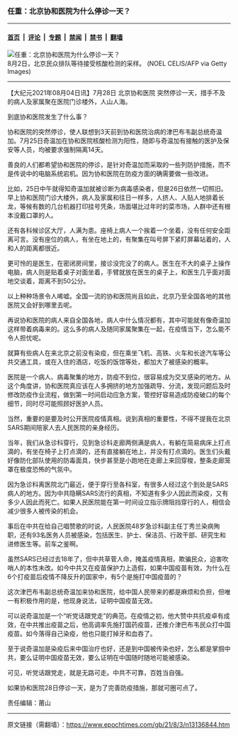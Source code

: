 ### 任重：北京协和医院为什么停诊一天？

---

#### [首页](../../../..?n13136844) &nbsp;|&nbsp; [评论](../../../../../epoch-comment?n13136844) &nbsp;|&nbsp; [专题](../../../../../epoch-special?n13136844) &nbsp;|&nbsp; [禁闻](../../../../../epoch-news?n13136844) &nbsp;|&nbsp; [禁书](../../../../../books?n13136844) &nbsp;|&nbsp; [翻墙](https://github.com/gfw-breaker/nogfw/blob/master/README.md?n13136844)


<div><img alt="任重：北京协和医院为什么停诊一天？" class="attachment-djy_600_400 size-djy_600_400 wp-post-image" src="https://i.epochtimes.com/assets/uploads/2021/08/id13135716-GettyImages-1234392349-600x400.jpg"/>
<div class="caption">
 8月2日，北京民众排队等待接受核酸检测的采样。 (NOEL CELIS/AFP via Getty Images)
</div></div><hr/><div class="post_content" id="artbody" itemprop="articleBody">
 <!-- article content begin -->
 <p>
  【大纪元2021年08月04日讯】7月28日
  <ok href="https://www.epochtimes.com/gb/tag/%E5%8C%97%E4%BA%AC%E5%8D%8F%E5%92%8C%E5%8C%BB%E9%99%A2.html">
   北京协和医院
  </ok>
  突然停诊一天，措手不及的病人及家属聚在医院门诊楼外，人山人海。
 </p>
 <p>
  到底协和医院发生了什么事？
 </p>
 <p>
  协和医院的突然停诊，使人联想到3天前到协和医院治病的津巴布韦副总统奇温加。7月25日奇温加在协和医院核酸检测为阳性，随即与奇温加有接触的医护及保安等人员，均被要求强制隔离14天。
 </p>
 <p>
  善良的人们都希望协和医院的停诊，是针对奇温加而采取的一些列防护措施，而不是传说中的电脑系统宕机。因为协和医院在防疫方面的确需要做一些改进。
 </p>
 <p>
  比如，25日中午就得知奇温加就被诊断为病毒感染者，但是26日依然一切照旧。早上协和医院门诊大楼外，病人及家属和往日一样多，人挤人、人贴人地排着长龙，等候有数的几台机器打印挂号凭条，场面堪比过年时的菜市场，人群中还有根本没戴口罩的人。
 </p>
 <p>
  还有各科候诊区大厅，人满为患。座椅上病人一个挨着一个坐着，没有任何安全距离可言。没有座位的病人，有坐在地上的，有聚集在叫号屏下紧盯屏幕站着的，人和人的距离都很近。
 </p>
 <p>
  更可怜的是医生，在密闭房间里，接诊没完没了的病人。医生在不大的桌子上操作电脑，病人则是贴着桌子对面坐着，手臂就放在医生的桌子上，和医生几乎面对面地交谈着，距离不到50公分。
 </p>
 <p>
  以上种种场景令人唏嘘。全国一流的协和医院尚且如此，北京乃至全国各地的其他医院又会好到哪里去呢。
 </p>
 <p>
  再说协和医院的病人来自全国各地，病人中什么情况都有，其中可能就有像奇温加这样带着病毒来的。这么多的病人及随同家属聚集在一起，在疫情当下，怎么能不令人担忧呢。
 </p>
 <p>
  就算有些病人在来北京之前没有染疫，但在乘坐飞机、高铁、火车和长途汽车等公共交通工具，或在入住的酒店，吃饭的饭馆等处，都加大了被感染的概率。
 </p>
 <p>
  医院是一个病人、病毒聚集的地方，防疫不到位，很容易成为交叉感染的地方。从这个角度讲，协和医院真应该在人多拥挤的地方加强疏导、分流，发现问题后及时修改防疫作业流程，做到第一时间启动应急方案，管控好容易造成防疫破口的每个细节，同时尽可能照顾好医护人员。
 </p>
 <p>
  当然，重要的是要及时公开医院疫情真相。说到真相的重要性，不得不提我在北京SARS期间陪家人去人民医院的亲身经历。
 </p>
 <p>
  当年，我们从急诊科穿行，见到急诊科走廊两侧满是病人，有躺在简易病床上打点滴的，有坐在椅子上打点滴的，还有直接躺在地上，并没有打点滴的。医生们头戴好像防化部队使用的防毒面具，快步甚至是小跑地在走廊上来回穿梭，整条走廊笼罩在极度恐怖的气氛中。
 </p>
 <p>
  因为急诊科离医院北门最近，便于穿行至各科室，有很多人经过这个到处是SARS病人的地方。因为中共隐瞒SARS流行的真相，不知道有多少人因此而染疫，又有多少人因此而死亡。如果人民医院能在第一时间设立指示牌阻挡穿行的人，相信会减少很多人被传染的机会。
 </p>
 <p>
  事后在中共在给自己唱赞歌的时说，人民医院48岁急诊科副主任丁秀兰染病殉职，还有93名医务人员被感染，包括医生、护士、保洁员、行政干部、研究生和进修医生等。前车之鉴啊。
 </p>
 <p>
  虽然SARS已经过去18年了，但中共草菅人命，掩盖疫情真相，欺骗民众，迫害吹哨人的本性未改。如今中共又在疫苗保护力上造假，如果中国疫苗有效，为什么在6个打疫苗后疫情不降反升的国家中，有5个是施打中国疫苗的？
 </p>
 <p>
  这次津巴布韦副总统奇温加来协和医院，给中国人民带来的都是麻烦和负担，但唯一有积极作用的是，他现身说法，证明中国疫苗无效。
 </p>
 <p>
  可以说奇温加是一个“听党话跟党走”的典范。在疫情之初，他大赞中共抗疫卓有成效，在中共推出疫苗之后，他高调率先施打国药疫苗，还推介津巴布韦民众打中国疫苗。如今落得自己染疫，他也只能打掉牙和血吞了。
 </p>
 <p>
  至于说奇温加是染疫后来中国治疗也好，还是到中国被传染也好，怎么都是掌掴中共，要么证明中国疫苗无效，要么证明在中国随时随地可能被感染。
 </p>
 <p>
  可见，听党话跟党走，就是无路可走。中共不可靠，百姓当自强。
 </p>
 <p>
  如果协和医院28日停诊一天，是为了完善防疫措施，那就可圈可点了。
 </p>
 <p>
  责任编辑：莆山
 </p>
 <!-- article content end -->
 <div id="below_article_ad">
 </div>
</div>


---

原文链接（需翻墙）：https://www.epochtimes.com/gb/21/8/3/n13136844.htm
